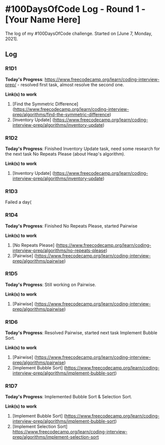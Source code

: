 # #100DaysOfCode Log - Round 1 - [Your Name Here]

The log of my #100DaysOfCode challenge. Started on [June 7, Monday, 2021].

## Log

### R1D1 
**Today's Progress**: https://www.freecodecamp.org/learn/coding-interview-prep/ - resolved first task, almost resolve the second one.

**Link(s) to work**
1. [Find the Symmetric Difference] (https://www.freecodecamp.org/learn/coding-interview-prep/algorithms/find-the-symmetric-difference)
2. [Inventory Update] (https://www.freecodecamp.org/learn/coding-interview-prep/algorithms/inventory-update)

### R1D2
**Today's Progress**:
Finished Inventory Update task, need some research for the next task No Repeats Please (about Heap's algorithm).

**Link(s) to work**
1. [Inventory Update] (https://www.freecodecamp.org/learn/coding-interview-prep/algorithms/inventory-update)

### R1D3
Failed a day(

### R1D4    
**Today's Progress**:
Finished No Repeats Please, started Pairwise

**Link(s) to work**
1. [No Repeats Please] (https://www.freecodecamp.org/learn/coding-interview-prep/algorithms/no-repeats-please)
2. [Pairwise] (https://www.freecodecamp.org/learn/coding-interview-prep/algorithms/pairwise)

### R1D5
**Today's Progress**:
Still working on Pairwise.

**Link(s) to work**
1. [Pairwise] (https://www.freecodecamp.org/learn/coding-interview-prep/algorithms/pairwise)

### R1D6
**Today's Progress**:
Resolved Pairwise, started next task Implement Bubble Sort.

**Link(s) to work**
1. [Pairwise] (https://www.freecodecamp.org/learn/coding-interview-prep/algorithms/pairwise)
2. [Implement Bubble Sort] (https://www.freecodecamp.org/learn/coding-interview-prep/algorithms/implement-bubble-sort)

### R1D7
**Today's Progress**:
Implemented Bubble Sort & Selection Sort.

**Link(s) to work**
1. [Implement Bubble Sort] (https://www.freecodecamp.org/learn/coding-interview-prep/algorithms/implement-bubble-sort)
2. [Implement Selection Sort] https://www.freecodecamp.org/learn/coding-interview-prep/algorithms/implement-selection-sort